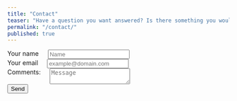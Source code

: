 ```yaml
---
title: "Contact"
teaser: "Have a question you want answered? Is there something you would like me to write about on the blog? Just use the form below to reach out to me.   If you are asking about a particular blog entry, please share the URL of the entry you are asking about."
permalink: "/contact/"
published: true
---
```



<form class="form" id="contactform" action="https://formspree.io/digitaldrummerj@gmail.com" method="POST">
    <input class="hidden" type="text" name="_gotcha" style="display:none">
    <input class="hidden" type="hidden" name="_subject" value="Message via {{site.url}}{{site.baseurl}}">
    <input type="hidden" name="_next" value="{{site.url}}{{site.baseurl}}/thankyou/" />
    <input type="hidden" name="_subject" value="{{site.url}}{{site.baseurl}} contact" />
    <div class="row">
        <div class="columns small-12">
                <label class="label" for="name"><span class="label-content">Your name</span></label>
                <input class="input" type="text" name="name" placeholder="Name" required>
        </div>
    </div>
    <div class="row">
        <div class="columns small-12">
                <label class="label" for="_replyto"><span class="label-content">Your email</span></label>
                <input class="input" type="email" name="_replyto" placeholder="example@domain.com" required>
        </div>
    </div>
    <div class="row">
        <div class="columns small-12">
            <label class="label" for="message"><span class="label-content">Comments:</span></label>
            <textarea class="input" name="message" placeholder="Message" required></textarea>
        </div>
    </div>
    <div class="row">
    <div class="columns small-12">
            <input class="button submit" type="submit" value="Send">
        </div>
    </div>
</form>